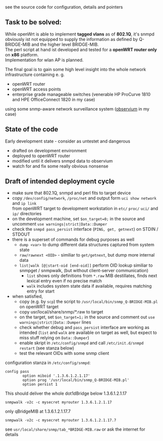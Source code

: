 
see the source code for configuration, details and pointers

## Task to be solved:  
While openWrt is able to implement **tagged vlans** as of **802.1Q**, it's snmpd obviously ist not equipped to supply the information as defined by Q-BRIDGE-MIB and the higher level BRIDGE-MIB.   
The perl script at hand ist developed and tested for a **openWRT router only** on **x86** platform.  
Implementation for wlan AP is planned.  

The final goal is to gain some high level insight into the whole network infrastructure containing e. g.
- openWRT router
- openWRT access points
- enterprise grade manageable switches (venerable HP ProCurve 1810 and HPE OfficeConnect 1820 in my case)

using some snmp-aware network surveillance system ([observium](https://www.observium.org/) in my case)

## State of the code
Early development state - consider as untestet and dangerous  
- drafted on development environment
- deployed to openWRT router
- modified until it delivers snmpd data to observium
- watch for and fix some really obvious nonsense

## Draft of intended deployment cycle 
- make sure that 802.1Q, snmpd and perl fits to target device
- copy `/dev/config/network`, `/proc/net`
and output form `uci show network` and `ip link`  
from openWRT target to development workstation in `etc/` `proc/` `uci/` and `ip/` directories
- on the development machine, set `$on_target=0;` in the source and uncomment `use warnings|strict|Data::Dumper`
- check the `snmpd pass_persist` interface (`PING, get, getnext`) on STDIN / STDOUT
- there is a superset of commands for debug purposes as well
  - `dump <var>` to dump different data structures captured from system state
  - `raw/rawnext <OID>` - similiar to `get/getnext`, but dump more internal data
  - `list|walk [@|start-oid [end-oid]]` perform OID lookup similiar to snmpget / snmpwalk,
    (but without client-server communication)
    - `list` shows only definitions from `*.raw` MIB destillates, finds next lexical entry even if no precise match
    - `walk` includes system state data if available, requires matching entry for start
- when satisfied,
  - copy (e.g. by `scp`) the script to `/usr/local/bin/snmp_Q-BRIDGE-MIB.pl` on openWRT target
  - copy usr/local/share/snmp/*.raw to target
  - on the target, set `$on_target=1;` in the source and comment out `use warnings|strict|Data::Dumper` lines
  - check whether debug and `pass_persist` interface are working as intended
  (`list` and `walk` are available on target as well, but expect to miss stuff relying on `Data::Dumper`)
  - enable skript in `/etc/config/snmpd` and call `/etc/init.d/snmpd restart` (see stanza below)
  - test the relevant OIDs with some snmp client
 
configuration stanza in `/etc/config/snmpd`:

```
config pass
        option miboid '.1.3.6.1.2.1.17'
        option prog '/usr/local/bin/snmp_Q-BRIDGE-MIB.pl'
        option persist 1
```

This should deliver the whole dot1dBridge below 1.3.6.1.2.1.17  
```
snmpwalk -v2c -c mysecret myrouter 1.3.6.1.2.1.17
```

only qBridgeMIB at 1.3.6.1.2.1.17.7   
```
snmpwalk -v2c -c mysecret myrouter 1.3.6.1.2.1.17.7
```  

see `usr/local/share/snmp/tab_*BRIDGE-MIB.raw` or ask the internet for details
